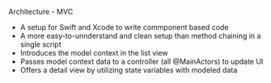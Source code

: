 Architecture - MVC
- A setup for Swift and Xcode to write commponent based code
- A more easy-to-unnderstand and clean setup than method chaining in a single script
- Introduces the model context in the list view
- Passes model context data to a controller (all @MainActors) to update UI
- Offers a detail view by utilizing state variables with modeled data
